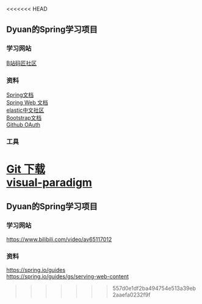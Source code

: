 <<<<<<< HEAD
## Dyuan的Spring学习项目  
### 学习网站  
[B站码匠社区](https://www.bilibili.com/video/av65117012)  
### 资料
[Spring文档](https://spring.io/guides)  
[Spring Web 文档](https://spring.io/guides/gs/serving-web-content)  
[elastic中文社区](https://elasticsearch.cn/explore)  
[Bootstrap文档](https://v3.bootcss.com/https://v3.bootcss.com/)  
[Github OAuth](https://developer.github.com/apps/building-oauth-apps/creating-an-oauth-app/)
### 工具
[Git 下载](https://git-scm.com/download)  
[visual-paradigm](https://www.visual-paradigm.com)
=======
## Dyuan的Spring学习项目
### 学习网站
https://www.bilibili.com/video/av65117012
### 资料
https://spring.io/guides  
https://spring.io/guides/gs/serving-web-content
>>>>>>> 557d0e1df2ba494754e513a39eb2aaefa0232f9f
